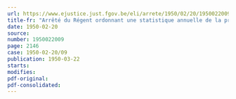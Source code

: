 ```yaml
---
url: https://www.ejustice.just.fgov.be/eli/arrete/1950/02/20/1950022009/justel
title-fr: "Arrêté du Régent ordonnant une statistique annuelle de la production dans l'industrie du caoutchouc"
date: 1950-02-20
source:
number: 1950022009
page: 2146
case: 1950-02-20/09
publication: 1950-03-22
starts:
modifies:
pdf-original:
pdf-consolidated:
---
```


